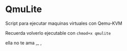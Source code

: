 # QmuLite

Script para ejecutar maquinas virtuales con Qemu-KVM

Recuerda volverlo ejecutable con `chmod+x qmulite`


ella no te ama ,_ ,
